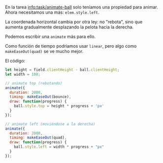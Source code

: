 En la tarea <info:task/animate-ball> solo teníamos una propiedad para animar. Ahora necesitamos una más: `elem.style.left`.

La coordenada horizontal cambia por otra ley: no "rebota", sino que aumenta gradualmente desplazando la pelota hacia la derecha.

Podemos escribir una `animate` más para ello.

Como función de tiempo podríamos usar `linear`, pero algo como `makeEaseOut(quad)` se ve mucho mejor.

El código:

```js
let height = field.clientHeight - ball.clientHeight;
let width = 100;

// animate top (rebotando)
animate({
  duration: 2000,
  timing: makeEaseOut(bounce),
  draw: function(progress) {
    ball.style.top = height * progress + 'px'
  }
});

// animate left (moviéndose a la derecha)
animate({
  duration: 2000,
  timing: makeEaseOut(quad),
  draw: function(progress) {
    ball.style.left = width * progress + "px"
  }
});
```
